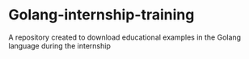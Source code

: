 # Golang-internship-training
A repository created to download educational examples in the Golang language during the internship
